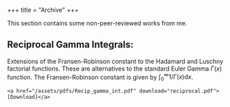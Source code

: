 +++
title = "Archive"
+++

This section contains some non-peer-reviewed works from me.

Reciprocal Gamma Integrals:
---
Extensions of the Fransen-Robinson constant to the Hadamard and Luschny factorial functions. These are alternatives to the standard Euler Gamma $\Gamma(x)$ function. The Fransen-Robinson constant is given by $\int_{0}^{\infty} 1/\Gamma(x) \mathrm{d}x$.

~~~
<a href="/assets/pdfs/Recip_gamma_int.pdf" download="reciprocal.pdf"> [Download]</a>
~~~


